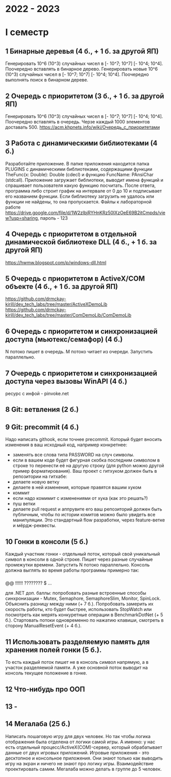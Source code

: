 # 2022 - 2023
# I семестр

## 1 Бинарные деревья (4 б., + 1 б. за другой ЯП)
Генерировать 10^6 (10^3) случайных чисел в [- 10^7; 10^7] [- 10^4; 10^4]. Поочередно вставлять в бинарное дерево.
Генерировать новые 10^6 (10^3) случайных чисел в [- 10^7; 10^7] [- 10^4; 10^4]. Поочередно выполнять поиск в бинарном дереве.

## 2 Очередь с приоритетом (3 б., + 1 б. за другой ЯП)
Генерировать 10^6 (10^3) случайных чисел в [- 10^7; 10^7] [- 10^4; 10^4]. Поочередно вставлять в очередь. Черзе каждый 1000 элементов доставать 500.
https://acm.khpnets.info/wiki/Очередь_с_приоритетами

## 3 Работа с динамическими библиотеками (4 б.)
Разработайте приложение. В папке приложения находится папка PLUGINS с динамическими библиотеками, содержащими функции TheFunc(x: Double): Double (cdecl) и функцию FuncName: PAnsiChar (stdcall). Приложение загружает библиотеки, выводит имена функций и спрашивает пользователя какую функцию посчитать. После ответа, программа либо строит график на интервале от 0 до 10 и подписывает его названием функции. Если библиотеку загрузить не удалось или функции не найдены, то она пропускается. 
Файлы к лабораторной работе https://drive.google.com/file/d/1W2zIbjRYHnKRz50IXzOeE69B2itCmpds/view?usp=sharing, пароль - 123

## 4 Очередь с приоритетом в отдельной динамической библиотеке DLL (4 б., + 1 б. за другой ЯП)
https://hwmw.blogspot.com/p/windows-dll.html

## 5 Очередь с приоритетом в ActiveX/COM объекте (4 б., + 1 б. за другой ЯП)
https://github.com/drmckay-kirill/dev_tech_labs/tree/master/ActiveXDemoLib
https://github.com/drmckay-kirill/dev_tech_labs/tree/master/ComDemoLib/ComDemoLib

## 6 Очередь с приоритетом и синхронизацией доступа (мьютекс/семафор) (4 б.)
N потоко пишет в очередь. M потоко читает из очереди. Запустить параллельно.

## 7 Очередь с приоритетом и синхронизацией доступа через вызовы WinAPI (4 б.)
ресурс с инфой - pinvoke.net

## 8 Git: ветвления (2 б.)

## 9 Git: precommit (4 б.)
Надо написать githook, если точнее precommit. Который будет вносить изменения в ваш исходный код, например конкретнее:
- заменять все слова типа PASSWORD на случ символы.
- если в вашем коде будет фигурная скобка последним символом в строке то перенести её на другую строку (для python можно другой пример форматирования).
Ваш проект с гитхуком должен быть в репозитории на гитхабе:
- делаете новую ветку
- делаете в ней изменения, которые правятся вашим хуком
- коммит
- если надо комимит с изменениями от хука (как это решать?)
- пуш ветки
- делаете pull request и аппрувите его ваш репозиторий должен быть публичным, чтобы по истории комитов можно было увидеть все манипуляции. 
Это стандартный flow разработки, через feature-ветке и мёрдж-реквесты.


## 10 Гонки в консоли (5 б.)
Каждый участник гонки - отдельный поток, который свой уникальный символ в консоли в одной строке. Пишет через разные случайные промежутки времени. Запустить N потоко параллельно.
Консоль должна выглять во время работы программы примерно так:
#####
@@
!!!!!!
????????
$
...

для .NET доп. баллы: 
попробовать разные встроенные способы синхронизации - Mutex, Semaphore, SemaphoreSlim, Monitor, SpinLock. Объяснить разницу между ними (+ 7 б.). 
Попробовать замерить их скорость работы, кто будет быстрее, использовать StopWatch или посмотреть как мерять конкуретные операции в BenchmarkDotNet (+ 5 б.). 
Стартовать потоки одновременно по нажатию клавиши, смотреть в сторону ManualResetEvent (+ 4 б.).

## 11 Использовать разделяемую память для хранения полей гонки (5 б.). 
То есть каждый поток пишет не в консоль символ напрямую, а в участок разделяемой памяти. А уже основной поток выводит на консоль текущее положение в гонке.

## 12 Что-нибудь про ООП

## 13 -

## 14 Мегалаба (25 б.)
Написать пошаговую игру для двух человек. Но так чтобы логика отображения была отделена от логики самой игры. А именно: у нас есть отдельный процесс/ActiveX(COM)-сервер, который обрабатывает данные от двух игровых приложений. Игровые приложения - это десктопное и консольное приложения. Они знают только как выводить игру на экран и ничего не знают про логику игры.
Взаимодействие проектировать самим.
Мегалаба можно делать в группе до 5 человек.
